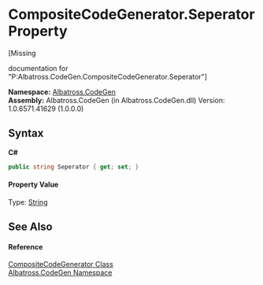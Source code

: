 # CompositeCodeGenerator.Seperator Property 
 

\[Missing <summary> documentation for "P:Albatross.CodeGen.CompositeCodeGenerator.Seperator"\]

**Namespace:**&nbsp;<a href="DCDDD28E.md">Albatross.CodeGen</a><br />**Assembly:**&nbsp;Albatross.CodeGen (in Albatross.CodeGen.dll) Version: 1.0.6571.41629 (1.0.0.0)

## Syntax

**C#**<br />
``` C#
public string Seperator { get; set; }
```


#### Property Value
Type: <a href="http://msdn2.microsoft.com/en-us/library/s1wwdcbf" target="_blank">String</a>

## See Also


#### Reference
<a href="6822AF00.md">CompositeCodeGenerator Class</a><br /><a href="DCDDD28E.md">Albatross.CodeGen Namespace</a><br />